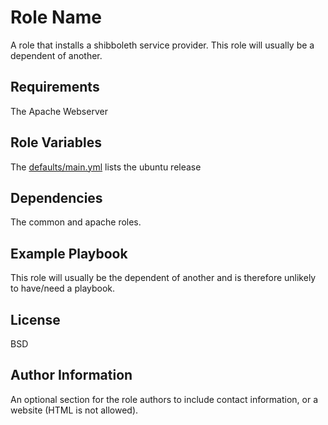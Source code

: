 Role Name
=========

A role that installs a shibboleth service provider. This role will usually be a dependent of another.

Requirements
------------

The Apache Webserver

Role Variables
--------------

The [defaults/main.yml](defaults/main.yml) lists the ubuntu release

Dependencies
------------

The common and apache roles.

Example Playbook
----------------

This role will usually be the dependent of another and is therefore unlikely to have/need a playbook.

License
-------

BSD

Author Information
------------------

An optional section for the role authors to include contact information, or a
website (HTML is not allowed).
